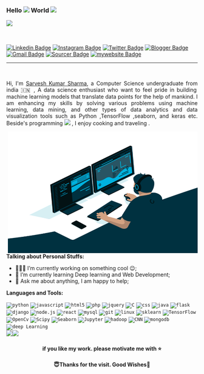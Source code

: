 ### Hello  <img src="https://media.giphy.com/media/hvRJCLFzcasrR4ia7z/giphy.gif" width="25px"> World <img src="https://github.com/TheDudeThatCode/TheDudeThatCode/blob/master/Assets/Earth.gif" width="24px"> 
![](https://komarev.com/ghpvc/?username=shsarv&color=blue&style=flat-circle&label=PROFILE+VIEWS)

<br />
  
[![Linkedin Badge](https://img.shields.io/badge/-Linkdlin-blue?style=for-the-badge&logo=Linkedin&logoColor=white&link=https://www.linkedin.com/in/sarvesh-kumar-sharma-869a1b185/)](https://www.linkedin.com/in/sarvesh-kumar-sharma-869a1b185/)  [![Instagram Badge](https://img.shields.io/badge/-Instagram-e02c73?style=for-the-badge&labelColor=e02c73&logo=Instagram&logoColor=white&link=https://www.instagram.com/astro2sarvesh)](https://www.instagram.com/astro2sarvesh)  [![Twitter Badge](https://img.shields.io/badge/-Twitter-1ca0f1?style=for-the-badge&labelColor=1ca0f1&logo=twitter&logoColor=white&link=https://twitter.com/sarveshroli)](https://twitter.com/sarveshroli)   [![Blogger Badge](https://img.shields.io/badge/-Blog-fc4f08?style=for-the-badge&labelColor=fc4f08&logo=blogger&logoColor=white&link=https://shsarv.blogspot.com/)](https://shsarv.blogspot.com/) 
 [![Gmail Badge](https://img.shields.io/badge/-Gmail-d54b3d?style=for-the-badge&labelColor=d54b3d&logo=gmail&logoColor=white&link=mailto:shsarv2001@gmail.com)](mailto:shsarv2001@gmail.com)  [![Sourcer Badge](https://img.shields.io/badge/-CodersRank-blue?style=for-the-badge&labelColor=black&logo=icon&logoColor=white&link=https://profile.codersrank.io/user/shsarv/)](https://profile.codersrank.io/user/shsarv/)  [![mywebsite Badge](https://img.shields.io/badge/-Portfolio-5e0270?style=for-the-badge&labelColor=5e0270&logo=google-earth&logoColor=white&link=https://shsarv.herokuapp.com/)](https://shsarv.herokuapp.com/)  <!--[![gitstats Badge](https://img.shields.io/badge/GitStats-@shsarv-blue?style=flat-circle&labelColor=orange&logo=data:Sourcerer.jpg&logoColor=white&link=https://gitstats.me/shsarv)](https://gitstats.me/shsarv) [![GitHub Badge](https://img.shields.io/badge/-github-24292e?style=for-the-badge&labelColor=24292e&logo=github&logoColor=white&link=https://github.com/shsarv)](https://github.com/shsarv)-->

<hr>

<br />

<p align="justify">Hi, I'm <a href="https://www.linkedin.com/in/sarvesh-kumar-sharma-869a1b185/">Sarvesh Kumar Sharma</a>, a Computer Science undergraduate from india 🇮🇳 , A data science enthusiast who want to feel pride in building machine learning models that translate data points for the help of mankind. I am enhancing  my skills by solving various problems using machine learning, data mining, and other types of data analytics and data visualization tools  such as Python ,TensorFlow ,seaborn, and keras etc. Beside's programming <img src="https://media.giphy.com/media/WUlplcMpOCEmTGBtBW/giphy.gif" width="30"> , I enjoy cooking and traveling .</p>

  <img align="right" alt="GIF" src="https://raw.githubusercontent.com/shsarv/shsarv/master/code.gif" width="500" height="320" />
  
**Talking about Personal Stuffs:**

- 👨🏽‍💻 I’m currently working on something cool :wink:;
- 🌱 I’m currently learning Deep learning and Web Development; 
- 💬 Ask me about anything, I am happy to help;
<!-- - 📝[Resume](https://drive.google.com/file/d/10GKdScol1BXsMQmSVO30rswZ8lqkakmy/view)-->

**Languages and Tools:**  

<code><img height="30" src="https://www.vectorlogo.zone/logos/python/python-icon.svg" title="python"></code>
<code><img height="30" src="https://www.vectorlogo.zone/logos/javascript/javascript-icon.svg" title="javascript"></code>
<code><img height="30" src="https://www.vectorlogo.zone/logos/w3_html5/w3_html5-icon.svg" title="html5"></code>
<code><img height="30" src="https://www.vectorlogo.zone/logos/php/php-icon.svg" title="php"></code>
<code><img height="30" src="https://www.vectorlogo.zone/logos/jquery/jquery-icon.svg" title="jquery"></code>
<code><img height="30" src="https://www.vippng.com/png/detail/398-3984086_history-of-c-programming-language-circle.png" title="C"></code>
<code><img height="30" src="https://www.flaticon.com/svg/static/icons/svg/919/919826.svg" title="css"></code>
<code><img height="30" src="https://www.vectorlogo.zone/logos/java/java-icon.svg" title="java"></code>
<code><img height="30" src="https://www.vectorlogo.zone/logos/pocoo_flask/pocoo_flask-icon.svg" title="flask"></code>
<code><img height="30" src="https://www.vectorlogo.zone/logos/djangoproject/djangoproject-icon.svg" title="django"></code>
<code><img height="30" src="https://www.vectorlogo.zone/logos/nodejs/nodejs-icon.svg" title="node.js"></code>
<code><img height="30" src="https://www.vectorlogo.zone/logos/reactjs/reactjs-icon.svg" title="react"></code>
<code><img height="30" src="https://www.vectorlogo.zone/logos/mysql/mysql-icon.svg" title="mysql"></code>
<code><img height="30" src="https://www.vectorlogo.zone/logos/git-scm/git-scm-icon.svg" title="git"></code>
<code><img height="30" src="https://www.vectorlogo.zone/logos/linux/linux-icon.svg" title="linux"></code>
<code><img height="30" src="https://banner2.cleanpng.com/20180805/kff/kisspng-scikit-learn-python-computer-icons-scikit-image-ma-data-science-ermlab-software-5b67c768dfc2b8.4692877115335279129165.jpg" title="sklearn"></code>
<code><img height="30" src="https://www.vectorlogo.zone/logos/tensorflow/tensorflow-icon.svg" title="TensorFlow"></code>
<code><img height="30" src="https://www.vectorlogo.zone/logos/opencv/opencv-icon.svg" title="OpenCv"></code>
<code><img height="30" src="https://raw.githubusercontent.com/valohai/ml-logos/master/scipy.svg" title="Scipy"></code>
<code><img height="20" src="https://seaborn.pydata.org/_images/logo-tall-lightbg.svg" title="Seaborn"></code>
<code><img height="30" src="https://www.vectorlogo.zone/logos/jupyter/jupyter-icon.svg" title="Jupyter"></code>
<code><img height="30" src="https://www.vectorlogo.zone/logos/apache_hadoop/apache_hadoop-icon.svg" title="hadoop"></code>
<code><img height="30" src="https://www.vectorlogo.zone/logos/cnn/cnn-icon.svg" title="CNN"></code>
<code><img height="30" src="https://www.vectorlogo.zone/logos/mongodb/mongodb-icon.svg" title="mongodb"></code>
<code><img height="30" src="https://www.vectorlogo.zone/logos/deepl/deepl-icon.svg" title="deep Learning"></code>
<br />
<a href = "https://github.com/shsarv"><img src="https://github-readme-stats-aj8vj7k8x.vercel.app/api?username=shsarv&show_icons=true&title_color=ffc857&icon_color=8ac926&text_color=daf7dc&bg_color=151515&count_private=true&include_all_commits=false"></a><a href = "https://github.com/shsarv"><img src="https://github-readme-stats-aj8vj7k8x.vercel.app/api/top-langs/?username=shsarv&&langs_count=8&layout=compact&title_color=ffc857&icon_color=8ac926&text_color=daf7dc&bg_color=151515"></a>
<br />
<!--https://github-readme-streak-stats.herokuapp.com/?user=shsarv&theme=dark-->
<h4 align="center"> if you like my work. please motivate me with ⭐</h4>
<h4 align="center">😇Thanks for the visit. Good Wishes💐</h4>

